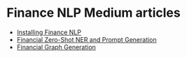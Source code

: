 # Finance NLP Medium articles
- [Installing Finance NLP](https://medium.com/john-snow-labs/installing-finance-and-legal-nlp-1e5af3de5552?source=your_stories_page-------------------------------------)
- [Financial Zero-Shot NER and Prompt Generation](https://medium.com/spark-nlp/financial-zero-shot-learning-and-automatic-prompt-generation-with-spark-nlp-3efc745547fa?source=your_stories_page-------------------------------------)
- [Financial Graph Generation](https://medium.com/spark-nlp/financial-graph-generation-with-john-snow-labs-finance-nlp-1-2-d99a46adf27d?source=your_stories_page-------------------------------------)

